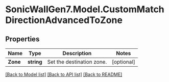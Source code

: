 # SonicWallGen7.Model.CustomMatchDirectionAdvancedToZone

## Properties

Name | Type | Description | Notes
------------ | ------------- | ------------- | -------------
**Zone** | **string** | Set the destination zone. | [optional] 

[[Back to Model list]](../README.md#documentation-for-models) [[Back to API list]](../README.md#documentation-for-api-endpoints) [[Back to README]](../README.md)

